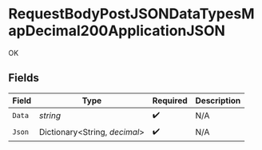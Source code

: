 # RequestBodyPostJSONDataTypesMapDecimal200ApplicationJSON

OK


## Fields

| Field                         | Type                          | Required                      | Description                   |
| ----------------------------- | ----------------------------- | ----------------------------- | ----------------------------- |
| `Data`                        | *string*                      | :heavy_check_mark:            | N/A                           |
| `Json`                        | Dictionary<String, *decimal*> | :heavy_check_mark:            | N/A                           |
